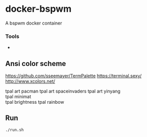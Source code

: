 # docker-bspwm
A bspwm docker container

### Tools
- 

## Ansi color scheme
https://github.com/sseemayer/TermPalette
https://terminal.sexy/
http://www.xcolors.net/

tpal art pacman
tpal art spaceinvaders
tpal art yinyang      
tpal minimat    
tpal brightness
tpal rainbow

## Run

`./run.sh`


